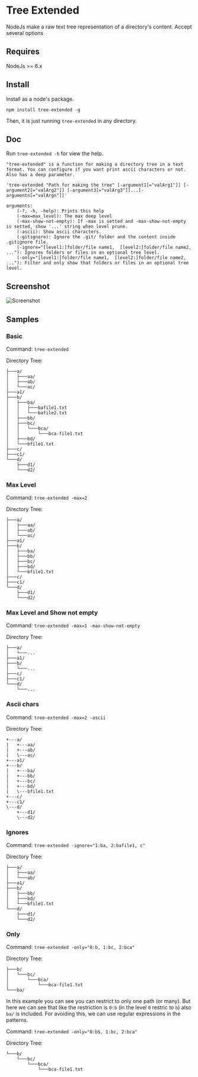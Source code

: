 # Tree Extended

NodeJs make a raw text tree representation of a directory's content. Accept several options

## Requires

NodeJs >= 6.x

## Install

Install as a node's package.

`npm install tree-extended -g`

Then, it is just running `tree-extended` in any directory.

## Doc

Run `tree-extended -h` for view the help.

```
"tree-extended" is a function for making a directory tree in a text format. You can configure if you want print ascii characters or not. Also has a deep parameter.
    
'tree-extended "Path for making the tree" [-argument1[="valArg1"]] [-argument2[="valArg2"]] [-argument3[="valArg3"]]...[-argumentn[="valArgn"]]'

arguments:
    (-?, -h, -help): Prints this help
    (-max=max_level): The max deep level
    (-max-show-not-empty): If -max is setted and -max-show-not-empty is setted, show '...' string when level prune.
    (-ascii): Show ascii characters.
    (-gitignore): Ignore the .git/ folder and the content inside .gitignore file.
    (-ignore="[level1:]folder/file name1,  [level2:]folder/file name2, ..."): Ignores folders or files in an optional tree level.
    (-only="[level1:]folder/file name1,  [level2:]folder/file name2, ..."): Filter and only show that folders or files in an optional tree level.
```

## Screenshot

![Screenshot](https://raw.githubusercontent.com/rulyotano/tree-extended/master/image.png)

## Samples
### Basic

Command: `tree-extended`

Directory Tree:

```
├───a/
│   ├───aa/
│   ├───ab/
│   └───ac/
├───a1/
├───b/
│   ├───ba/
│   │   ├───bafile1.txt
│   │   └───bafile2.txt
│   ├───bb/
│   ├───bc/
│   │   └───bca/
│   │       └───bca-file1.txt
│   ├───bd/
│   └───bfile1.txt
├───c/
├───c1/
└───d/
    ├───d1/
    └───d2/
```

### Max Level

Command: `tree-extended -max=2`

Directory Tree:

```
├───a/
│   ├───aa/
│   ├───ab/
│   └───ac/
├───a1/
├───b/
│   ├───ba/
│   ├───bb/
│   ├───bc/
│   ├───bd/
│   └───bfile1.txt
├───c/
├───c1/
└───d/
    ├───d1/
    └───d2/
```

### Max Level and Show not empty

Command: `tree-extended -max=1 -max-show-not-empty`

Directory Tree:

```
├───a/
│   └───...
├───a1/
├───b/
│   └───...
├───c/
├───c1/
└───d/
    └───...
```

### Ascii chars

Command: `tree-extended -max=2 -ascii`

Directory Tree:

```
+---a/
|   +---aa/
|   +---ab/
|   \---ac/
+---a1/
+---b/
|   +---ba/
|   +---bb/
|   +---bc/
|   +---bd/
|   \---bfile1.txt
+---c/
+---c1/
\---d/
    +---d1/
    \---d2/
```

### Ignores

Command: `tree-extended -ignore="1:ba, 2:bafile1, c"`

Directory Tree:

```
├───a/
│   ├───aa/
│   └───ab/
├───a1/
├───b/
│   ├───bb/
│   ├───bd/
│   └───bfile1.txt
└───d/
    ├───d1/
    └───d2/
```

### Only

Command: `tree-extended -only="0:b, 1:bc, 2:bca"`

Directory Tree:

```
├───b/
│   └───bc/
│       └───bca/
│           └───bca-file1.txt
└───ba/
```

In this example you can see you can restrict to only one path (or many). But here we can see that like the restriction is `0:b` (in the level `0` restric to `b`) also `ba/` is included. For avoiding this, we can use regular expressions in the patterns.

Command: `tree-extended -only="0:b$, 1:bc, 2:bca"`

Directory Tree:

```
└───b/
    └───bc/
        └───bca/
            └───bca-file1.txt
```